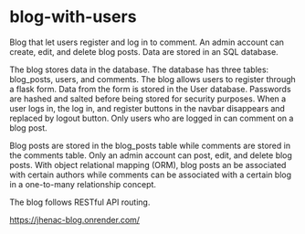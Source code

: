 # blog-with-users
Blog that let users register and log in to comment. An admin account can create, edit, and delete blog posts. Data are stored in an SQL database.

The blog stores data in the database. The database has three tables: blog_posts, users, and comments. The blog allows users to register through a flask form.
Data from the form is stored in the User database. Passwords are hashed and salted before being stored for security purposes. When a user logs in, the log in, and 
register buttons in the navbar disappears and replaced by logout button. Only users who are logged in can comment on a blog post. 

Blog posts are stored in the blog_posts table while comments are stored in the comments table. Only an admin account can post, edit, and delete blog posts.
With object relational mapping (ORM), blog posts an be associated with certain authors while comments can be associated with a certain blog in a one-to-many
relationship concept.

The blog follows RESTful API routing.

https://jhenac-blog.onrender.com/
